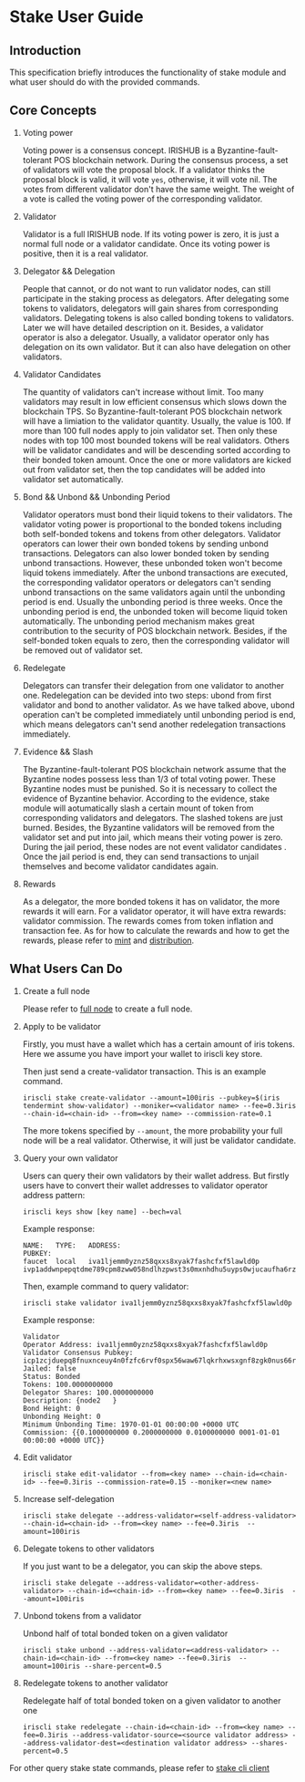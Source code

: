 # Stake User Guide

## Introduction

This specification briefly introduces the functionality of stake module and what user should do with the provided commands.

## Core Concepts

1. Voting power

	Voting power is a consensus concept. IRISHUB is a Byzantine-fault-tolerant POS blockchain network. During the consensus process, a set of validators will vote the proposal block. If a validator thinks the proposal block is valid, it will vote `yes`, otherwise, it will vote nil. The votes from different validator don't have the same weight. The weight of a vote is called the voting power of the corresponding validator.
	
2. Validator

    Validator is a full IRISHUB node. If its voting power is zero, it is just a normal full node or a validator candidate. Once its voting power is positive, then it is a real validator.
     
3. Delegator && Delegation

	People that cannot, or do not want to run validator nodes, can still participate in the staking process as delegators. After delegating some tokens to validators, delegators will gain shares from corresponding validators. Delegating tokens is also called bonding tokens to validators. Later we will have detailed description on it. Besides, a validator operator is also a delegator. Usually, a validator operator only has delegation on its own validator. But it can also have delegation on other validators.
	
4. Validator Candidates
 
	The quantity of validators can't increase without limit. Too many validators may result in low efficient consensus which slows down the blockchain TPS. So Byzantine-fault-tolerant POS blockchain network will have a limiation to the validator quantity. Usually, the value is 100. If more than 100 full nodes apply to join validator set. Then only these nodes with top 100 most bounded tokens will be real validators. Others will be validator candidates and will be descending sorted according to their bonded token amount. Once the one or more validators are kicked out from validator set, then the top candidates will be added into validator set automatically.
	
5. Bond && Unbond && Unbonding Period

	Validator operators must bond their liquid tokens to their validators. The validator voting power is proportional to the bonded tokens including both self-bonded tokens and tokens from other delegators. Validator operators can lower their own bonded tokens by sending unbond transactions. Delegators can also lower bonded token by sending unbond transactions. However, these unbonded token won't become liquid tokens immediately. After the unbond transactions are executed, the corresponding validator operators or delegators can't sending unbond transactions on the same validators again until the unbonding period is end. Usually the unbonding period is three weeks. Once the unbonding period is end, the unbonded token will become liquid token automatically. The unbonding period mechanism makes great contribution to the security of POS blockchain network. Besides, if the self-bonded token equals to zero, then the corresponding validator will be removed out of validator set.
	 
6. Redelegate

	Delegators can transfer their delegation from one validator to another one. Redelegation can be devided into two steps: ubond from first validator and bond to another validator. As we have talked above, ubond operation can't be completed immediately until unbonding period is end, which means delegators can't send another redelegation transactions immediately.
	
7. Evidence && Slash

	The Byzantine-fault-tolerant POS blockchain network assume that the Byzantine nodes possess less than 1/3 of total voting power. These Byzantine nodes must be punished. So it is necessary to collect the evidence of Byzantine behavior. According to the evidence, stake module will aotumatically slash a certain mount of token from corresponding validators and delegators. The slashed tokens are just burned. Besides, the Byzantine validators will be removed from the validator set and put into jail, which means their voting power is zero. During the jail period, these nodes are not event validator candidates . Once the jail period is end, they can send transactions to unjail themselves and become validator candidates again.
	
8. Rewards

	As a delegator, the more bonded tokens it has on validator, the more rewards it will earn. For a validator operator, it will have extra rewards: validator commission. The rewards comes from token inflation and transaction fee. As for how to calculate the rewards and how to get the rewards, please refer to [mint](mint.md) and [distribution](distribution.md).
	
## What Users Can Do

1. Create a full node

	Please refer to [full node](../get-started/Full-Node.md) to create a full node.

2. Apply to be validator

	Firstly, you must have a wallet which has a certain amount of iris tokens. Here we assume you have import your wallet to iriscli key store. 

	Then just send a create-validator transaction. This is an example command.
	```
	iriscli stake create-validator --amount=100iris --pubkey=$(iris tendermint show-validator) --moniker=<validator name> --fee=0.3iris --chain-id=<chain-id> --from=<key name> --commission-rate=0.1
	```
	The more tokens specified by `--amount`, the more probability your full node will be a real validator. Otherwise, it will just be validator candidate.

3. Query your own validator
	
	Users can query their own validators by their wallet address. But firstly users have to convert their wallet addresses to validator operator address pattern:
	```
	iriscli keys show [key name] --bech=val
	```
	Example response:
	```
	NAME:   TYPE:   ADDRESS:                                      PUBKEY:
	faucet  local   iva1ljemm0yznz58qxxs8xyak7fashcfxf5lawld0p    ivp1addwnpepqtdme789cpm8zww058ndlhzpwst3s0mxnhdhu5uyps0wjucaufha6rzn3ga
	```
	Then, example command to query validator:
	```
	iriscli stake validator iva1ljemm0yznz58qxxs8xyak7fashcfxf5lawld0p
	```
	Example response:
	```text
    Validator 
    Operator Address: iva1ljemm0yznz58qxxs8xyak7fashcfxf5lawld0p
    Validator Consensus Pubkey: icp1zcjduepq8fnuxnceuy4n0fzfc6rvf0spx56waw67lqkrhxwsxgnf8zgk0nus66rkg4
    Jailed: false
    Status: Bonded
    Tokens: 100.0000000000
    Delegator Shares: 100.0000000000
    Description: {node2   }
    Bond Height: 0
    Unbonding Height: 0
    Minimum Unbonding Time: 1970-01-01 00:00:00 +0000 UTC
    Commission: {{0.1000000000 0.2000000000 0.0100000000 0001-01-01 00:00:00 +0000 UTC}}
    ```
	
4. Edit validator

	```
	iriscli stake edit-validator --from=<key name> --chain-id=<chain-id> --fee=0.3iris --commission-rate=0.15 --moniker=<new name>
	```
	
5. Increase self-delegation

	```
	iriscli stake delegate --address-validator=<self-address-validator> --chain-id=<chain-id> --from=<key name> --fee=0.3iris  --amount=100iris 
	```

6. Delegate tokens to other validators

	If you just want to be a delegator, you can skip the above steps.
	```
	iriscli stake delegate --address-validator=<other-address-validator> --chain-id=<chain-id> --from=<key name> --fee=0.3iris  --amount=100iris 
	```

7. Unbond tokens from a validator

	Unbond half of total bonded token on a given validator
	```
	iriscli stake unbond --address-validator=<address-validator> --chain-id=<chain-id> --from=<key name> --fee=0.3iris  --amount=100iris --share-percent=0.5
	```

8. Redelegate tokens to another validator

	Redelegate half of total bonded token on a given validator to another one
	```
	iriscli stake redelegate --chain-id=<chain-id> --from=<key name> --fee=0.3iris --address-validator-source=<source validator address> --address-validator-dest=<destination validator address> --shares-percent=0.5
	```

For other query stake state commands, please refer to [stake cli client](../cli-client/stake/README.md)
